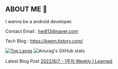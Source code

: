 ## ABOUT ME 👋
I wanna be a android developer.

Contact Email : hw813@naver.com

Tech Blog : https://keem.tistory.com/

[![Top Langs](https://github-readme-stats.vercel.app/api/top-langs/?username=keem-hyun&layout=compact)](https://github.com/anuraghazra/github-readme-stats)
![Anurag's GitHub stats](https://github-readme-stats.vercel.app/api?username=keem-hyun&show_icons=true&theme=merko)

Latest Blog Post
[2022/6/7 - 1주차 Weekly I Learned](https://keem.tistory.com/entry/1%EC%A3%BC%EC%B0%A8-Weekly-I-Learned) <br>

